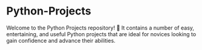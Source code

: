 # Python-Projects
Welcome to the Python Projects repository! 🎉 It contains a number of easy, entertaining, and useful Python projects that are ideal for novices looking to gain confidence and advance their abilities.

